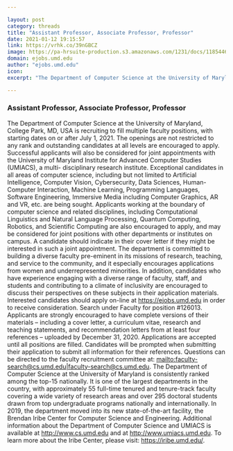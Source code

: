 ```yaml
---

layout: post
category: threads
title: "Assistant Professor, Associate Professor, Professor"
date: 2021-01-12 19:15:57
link: https://vrhk.co/39nGBCZ
image: https://pa-hrsuite-production.s3.amazonaws.com/1231/docs/1185446.jpg
domain: ejobs.umd.edu
author: "ejobs.umd.edu"
icon: 
excerpt: "The Department of Computer Science at the University of Maryland, College Park, MD, USA is recruiting to fill multiple faculty positions, with starting dates on or after July 1, 2021. The openings are not restricted to any rank and outstanding candidates at all levels are encouraged to apply. Successful applicants will also be considered for joint appointments with the University of Maryland Institute for Advanced Computer Studies (UMIACS), a multi- disciplinary research institute. Exceptional candidates in all areas of computer science, including but not limited to Artificial Intelligence, Computer Vision, Cybersecurity, Data Sciences, Human-Computer Interaction, Machine Learning, Programming Languages, Software Engineering, Immersive Media including Computer Graphics, AR and VR, etc. are being sought. Applicants working at the boundary of computer science and related disciplines, including Computational Linguistics and Natural Language Processing, Quantum Computing, Robotics, and Scientific Computing are also encouraged to apply, and may be considered for joint positions with other departments or institutes on campus. A candidate should indicate in their cover letter if they might be interested in such a joint appointment. The department is committed to building a diverse faculty pre-eminent in its missions of research, teaching, and service to the community, and it especially encourages applications from women and underrepresented minorities. In addition, candidates who have experience engaging with a diverse range of faculty, staff, and students and contributing to a climate of inclusivity are encouraged to discuss their perspectives on these subjects in their application materials. Interested candidates should apply on-line at <https://ejobs.umd.edu> in order to receive consideration. Search under Faculty for position #126013. Applicants are strongly encouraged to have complete versions of their materials – including a cover letter, a curriculum vitae, research and teaching statements, and recommendation letters from at least four references – uploaded by December 31, 2020. Applications are accepted until all positions are filled. Candidates will be prompted when submitting their application to submit all information for their references. Questions can be directed to the faculty recruitment committee at: <mailto:faculty-search@cs.umd.edu|faculty-search@cs.umd.edu>. The Department of Computer Science at the University of Maryland is consistently ranked among the top-15 nationally. It is one of the largest departments in the country, with approximately 55 full-time tenured and tenure-track faculty covering a wide variety of research areas and over 295 doctoral students drawn from top undergraduate programs nationally and internationally. In 2019, the department moved into its new state-of-the-art facility, the Brendan Iribe Center for Computer Science and Engineering. Additional information about the Department of Computer Science and UMIACS is available at <http://www.cs.umd.edu> and at <http://www.umiacs.umd.edu>. To learn more about the Iribe Center, please visit: <https://iribe.umd.edu/>."

---
```


### Assistant Professor, Associate Professor, Professor

The Department of Computer Science at the University of Maryland, College Park, MD, USA is recruiting to fill multiple faculty positions, with starting dates on or after July 1, 2021. The openings are not restricted to any rank and outstanding candidates at all levels are encouraged to apply. Successful applicants will also be considered for joint appointments with the University of Maryland Institute for Advanced Computer Studies (UMIACS), a multi- disciplinary research institute. Exceptional candidates in all areas of computer science, including but not limited to Artificial Intelligence, Computer Vision, Cybersecurity, Data Sciences, Human-Computer Interaction, Machine Learning, Programming Languages, Software Engineering, Immersive Media including Computer Graphics, AR and VR, etc. are being sought. Applicants working at the boundary of computer science and related disciplines, including Computational Linguistics and Natural Language Processing, Quantum Computing, Robotics, and Scientific Computing are also encouraged to apply, and may be considered for joint positions with other departments or institutes on campus. A candidate should indicate in their cover letter if they might be interested in such a joint appointment. The department is committed to building a diverse faculty pre-eminent in its missions of research, teaching, and service to the community, and it especially encourages applications from women and underrepresented minorities. In addition, candidates who have experience engaging with a diverse range of faculty, staff, and students and contributing to a climate of inclusivity are encouraged to discuss their perspectives on these subjects in their application materials. Interested candidates should apply on-line at <https://ejobs.umd.edu> in order to receive consideration. Search under Faculty for position #126013. Applicants are strongly encouraged to have complete versions of their materials – including a cover letter, a curriculum vitae, research and teaching statements, and recommendation letters from at least four references – uploaded by December 31, 2020. Applications are accepted until all positions are filled. Candidates will be prompted when submitting their application to submit all information for their references. Questions can be directed to the faculty recruitment committee at: <mailto:faculty-search@cs.umd.edu|faculty-search@cs.umd.edu>. The Department of Computer Science at the University of Maryland is consistently ranked among the top-15 nationally. It is one of the largest departments in the country, with approximately 55 full-time tenured and tenure-track faculty covering a wide variety of research areas and over 295 doctoral students drawn from top undergraduate programs nationally and internationally. In 2019, the department moved into its new state-of-the-art facility, the Brendan Iribe Center for Computer Science and Engineering. Additional information about the Department of Computer Science and UMIACS is available at <http://www.cs.umd.edu> and at <http://www.umiacs.umd.edu>. To learn more about the Iribe Center, please visit: <https://iribe.umd.edu/>.